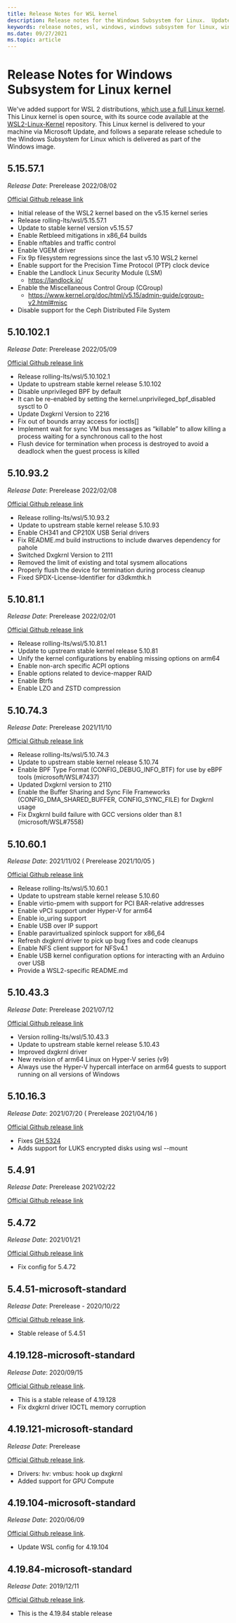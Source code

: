 ```yaml
---
title: Release Notes for WSL kernel 
description: Release notes for the Windows Subsystem for Linux.  Updated monthly.
keywords: release notes, wsl, windows, windows subsystem for linux, windowssubsystem, ubuntu, kernel
ms.date: 09/27/2021
ms.topic: article
---
```


# Release Notes for Windows Subsystem for Linux kernel

We've added support for WSL 2 distributions, [which use a full Linux kernel](https://devblogs.microsoft.com/commandline/shipping-a-linux-kernel-with-windows/). This Linux kernel is open source, with its source code available at the [WSL2-Linux-Kernel](https://github.com/microsoft/WSL2-Linux-Kernel) repository. This Linux kernel is delivered to your machine via Microsoft Update, and follows a separate release schedule to the Windows Subsystem for Linux which is delivered as part of the Windows image.

## 5.15.57.1 

*Release Date*: Prerelease 2022/08/02

[Official Github release link](https://github.com/microsoft/WSL2-Linux-Kernel/releases/tag/linux-msft-wsl-5.15.57.1)

- Initial release of the WSL2 kernel based on the v5.15 kernel series
- Release rolling-lts/wsl/5.15.57.1
- Update to stable kernel version v5.15.57
- Enable Retbleed mitigations in x86_64 builds
- Enable nftables and traffic control
- Enable VGEM driver
- Fix 9p filesystem regressions since the last v5.10 WSL2 kernel
- Enable support for the Precision Time Protocol (PTP) clock device
- Enable the Landlock Linux Security Module (LSM)
  - https://landlock.io/
- Enable the Miscellaneous Control Group (CGroup)
  - https://www.kernel.org/doc/html/v5.15/admin-guide/cgroup-v2.html#misc
- Disable support for the Ceph Distributed File System

## 5.10.102.1

*Release Date*: Prerelease 2022/05/09

[Official Github release link](https://github.com/microsoft/WSL2-Linux-Kernel/releases/tag/linux-msft-wsl-5.10.102.1)

- Release rolling-lts/wsl/5.10.102.1
- Update to upstream stable kernel release 5.10.102
- Disable unprivileged BPF by default
- It can be re-enabled by setting the kernel.unprivileged_bpf_disabled sysctl to 0
- Update Dxgkrnl Version to 2216
- Fix out of bounds array access for ioctls[]
- Implement wait for sync VM bus messages as “killable” to allow killing a process waiting for a synchronous call to the host
- Flush device for termination when process is destroyed to avoid a deadlock when the guest process is killed

## 5.10.93.2

*Release Date*: Prerelease 2022/02/08

[Official Github release link](https://github.com/microsoft/WSL2-Linux-Kernel/releases/tag/linux-msft-wsl-5.10.93.2)

- Release rolling-lts/wsl/5.10.93.2
- Update to upstream stable kernel release 5.10.93
- Enable CH341 and CP210X USB Serial drivers
- Fix README.md build instructions to include dwarves dependency for pahole
- Switched Dxgkrnl Version to 2111
- Removed the limit of existing and total sysmem allocations
- Properly flush the device for termination during process cleanup
- Fixed SPDX-License-Identifier for d3dkmthk.h

## 5.10.81.1

*Release Date*: Prerelease 2022/02/01

[Official Github release link](https://github.com/microsoft/WSL2-Linux-Kernel/releases/tag/linux-msft-wsl-5.10.81.1)

- Release rolling-lts/wsl/5.10.81.1 
- Update to upstream stable kernel release 5.10.81
- Unify the kernel configurations by enabling missing options on arm64
- Enable non-arch specific ACPI options
- Enable options related to device-mapper RAID
- Enable Btrfs
- Enable LZO and ZSTD compression

## 5.10.74.3

*Release Date*: Prerelease 2021/11/10

[Official Github release link](https://github.com/microsoft/WSL2-Linux-Kernel/releases/tag/linux-msft-wsl-5.10.74.3)

- Release rolling-lts/wsl/5.10.74.3
- Update to upstream stable kernel release 5.10.74
- Enable BPF Type Format (CONFIG_DEBUG_INFO_BTF) for use by eBPF tools (microsoft/WSL#7437)
- Updated Dxgkrnl version to 2110
- Enable the Buffer Sharing and Sync File Frameworks (CONFIG_DMA_SHARED_BUFFER, CONFIG_SYNC_FILE) for Dxgkrnl usage
- Fix Dxgkrnl build failure with GCC versions older than 8.1 (microsoft/WSL#7558)

## 5.10.60.1

*Release Date*: 2021/11/02 ( Prerelease 2021/10/05 )

[Official Github release link](https://github.com/microsoft/WSL2-Linux-Kernel/releases/tag/linux-msft-wsl-5.10.60.1)

- Release rolling-lts/wsl/5.10.60.1
- Update to upstream stable kernel release 5.10.60
- Enable virtio-pmem with support for PCI BAR-relative addresses
- Enable vPCI support under Hyper-V for arm64
- Enable io_uring support
- Enable USB over IP support
- Enable paravirtualized spinlock support for x86_64
- Refresh dxgkrnl driver to pick up bug fixes and code cleanups
- Enable NFS client support for NFSv4.1
- Enable USB kernel configuration options for interacting with an Arduino over USB
- Provide a WSL2-specific README.md

## 5.10.43.3

*Release Date*: Prerelease 2021/07/12

[Official Github release link](https://github.com/microsoft/WSL2-Linux-Kernel/releases/tag/linux-msft-wsl-5.10.43.3)

- Version rolling-lts/wsl/5.10.43.3
- Update to upstream stable kernel release 5.10.43
- Improved dxgkrnl driver
- New revision of arm64 Linux on Hyper-V series (v9)
- Always use the Hyper-V hypercall interface on arm64 guests to support running on all versions of Windows

## 5.10.16.3

*Release Date*: 2021/07/20 ( Prerelease 2021/04/16 )

[Official Github release link](https://github.com/microsoft/WSL2-Linux-Kernel/releases/tag/linux-msft-wsl-5.10.16.3)

- Fixes [GH 5324](https://github.com/microsoft/WSL/issues/5324)
- Adds support for LUKS encrypted disks using wsl --mount

## 5.4.91

*Release Date*: Prerelease 2021/02/22

[Official Github release link](https://github.com/microsoft/WSL2-Linux-Kernel/releases/tag/linux-msft-5.4.91)

## 5.4.72
*Release Date*: 2021/01/21

[Official Github release link](https://github.com/microsoft/WSL2-Linux-Kernel/releases/tag/linux-msft-5.4.72)

- Fix config for 5.4.72

## 5.4.51-microsoft-standard

*Release Date*: Prerelease - 2020/10/22

[Official Github release link](https://github.com/microsoft/WSL2-Linux-Kernel/releases/tag/linux-msft-5.4.51).

- Stable release of 5.4.51

## 4.19.128-microsoft-standard

*Release Date*: 2020/09/15

[Official Github release link](https://github.com/microsoft/WSL2-Linux-Kernel/releases/tag/4.19.128-microsoft-standard).

- This is a stable release of 4.19.128
- Fix dxgkrnl driver IOCTL memory corruption

## 4.19.121-microsoft-standard

*Release Date*: Prerelease

[Official Github release link](https://github.com/microsoft/WSL2-Linux-Kernel/releases/tag/4.19.121-microsoft-standard).

- Drivers: hv: vmbus: hook up dxgkrnl
- Added support for GPU Compute

## 4.19.104-microsoft-standard

*Release Date*: 2020/06/09

[Official Github release link](https://github.com/microsoft/WSL2-Linux-Kernel/releases/tag/4.19.104-microsoft-standard).

- Update WSL config for 4.19.104

## 4.19.84-microsoft-standard

*Release Date*: 2019/12/11

[Official Github release link](https://github.com/microsoft/WSL2-Linux-Kernel/releases/tag/4.19.84-microsoft-standard).

- This is the 4.19.84 stable release
